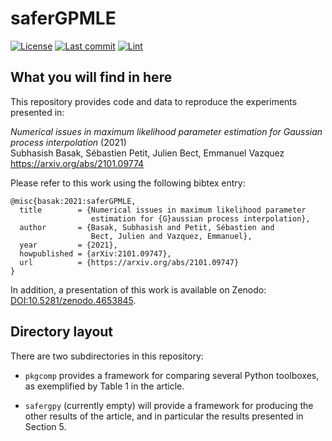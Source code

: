 # saferGPMLE

[![License](https://img.shields.io/badge/License-BSD%203--Clause-blue.svg)](LICENSE.md)
[![Last commit](https://img.shields.io/github/last-commit/saferGPMLE/saferGPMLE/main)](https://github.com/saferGPMLE/saferGPMLE/commits/main)
[![Lint](https://github.com/saferGPMLE/saferGPMLE/actions/workflows/flake8.yml/badge.svg)](https://github.com/saferGPMLE/saferGPMLE/actions?query=workflow%3ALint)


## What you will find in here

This repository provides code and data to reproduce the experiments
presented in:

*Numerical issues in maximum likelihood parameter estimation
    for Gaussian process interpolation* (2021)  
Subhasish Basak, Sébastien Petit, Julien Bect, Emmanuel Vazquez  
https://arxiv.org/abs/2101.09774

Please refer to this work using the following bibtex entry:
```
@misc{basak:2021:saferGPMLE,
  title        = {Numerical issues in maximum likelihood parameter
                  estimation for {G}aussian process interpolation},
  author       = {Basak, Subhasish and Petit, Sébastien and
                  Bect, Julien and Vazquez, Emmanuel},
  year         = {2021},
  howpublished = {arXiv:2101.09747},
  url          = {https://arxiv.org/abs/2101.09747}
}
```

In addition, a presentation of this work is available on Zenodo:
[DOI:10.5281/zenodo.4653845](https://doi.org/10.5281/zenodo.4653845).


## Directory layout

There are two subdirectories in this repository:

* `pkgcomp` provides a framework for comparing several Python toolboxes,
  as exemplified by Table 1 in the article.

* `safergpy` (currently empty) will provide a framework for producing
  the other results of the article, and in particular the results
  presented in Section 5.
